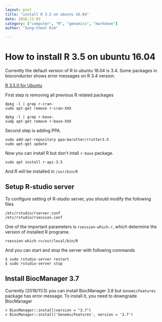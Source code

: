 ```yaml
---
layout: post
title: "install R 3.5 on ubuntu 16.04"
date: 2018-11-03
category: ["computer", "R", "genomics", "markdown"]
author: "Sung-Cheol Kim"

---
```


# How to install R 3.5 on ubuntu 16.04

Currently the default version of R in ubuntu 16.04 is 3.4. Some packages in bioconductor shows error messages on R 3.4 version.

[R 3.5.0 for Ubuntu](https://askubuntu.com/questions/1031597/r-3-5-0-for-ubuntu)

First step is removing all previous R related packages

```
dpkg -l | grep r-cran-
sudo apt-get remove r-cran-XXX

dpkg -l | grep r-base-
sudp apt-get remove r-base-XXX
```

Second step is adding PPA.

```
sudo add-apt-repository ppa:marutter/rrutter3.5
sudo apt-get update
```

Now you can install R but don't intall `r-base` package.

```
sudo apt install r-api-3.5
```

And R will be installed in `/usr/bin/R`

## Setup R-studio server

To configure setting of R-studio server, you should modify the following files

```
/etc/rstudio/rserver.conf
/etc/rstudio/rsession.conf
```

One of the important parameters is `rsession-which-r`, which determine the version of installed R programe.

```
rsession-which-r=/usr/local/bin/R
```

And you can start and stop the server with following commands

```
$ sudo rstudio-server restart
$ sudo rstudio-server stop
```

## Install BiocManager 3.7

Currently (2018/11/3) you can install BiocManager 3.8 but `GenomicFeatures` package has error message. To install it, you need to downgrade BiocManager

```
> BiocManager::install(version = "3.7")
> BiocManager::install('GenomicFeatures', version = '3.7')
```

